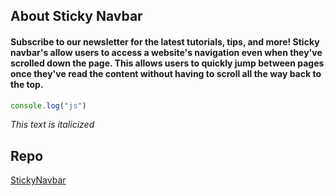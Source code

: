## About Sticky Navbar


#### Subscribe to our newsletter for the latest tutorials, tips, and more! Sticky navbar's allow users to access a website's navigation even when they've scrolled down the page. This allows users to quickly jump between pages once they've read the content without having to scroll all the way back to the top.

```js
console.log("js")
```
*This text is italicized*

## Repo
[StickyNavbar](https://github.com/sevdart/StickyNavbar)
